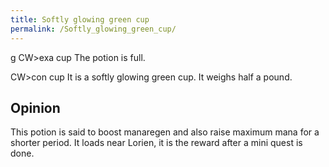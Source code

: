 ```yaml
---
title: Softly glowing green cup
permalink: /Softly_glowing_green_cup/
---
```


<nowiki>g CW\>exa cup The potion is full.

CW\>con cup It is a softly glowing green cup. It weighs half a pound.

</pre>

## Opinion

This potion is said to boost manaregen and also raise maximum mana for a
shorter period. It loads near Lorien, it is the reward after a mini
quest is done.
